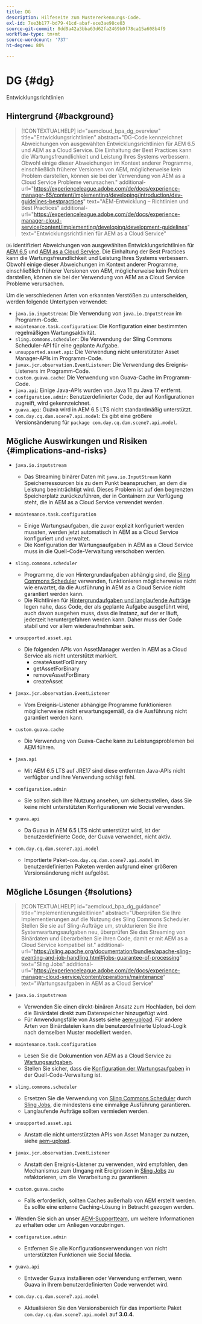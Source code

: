 ```yaml
---
title: DG
description: Hilfeseite zum Mustererkennungs-Code.
exl-id: 7ee3b177-bd79-41cd-abaf-ece3ae98ce03
source-git-commit: 8dd9a42a3bba63d62fa2469b0f78ca15a608b4f9
workflow-type: tm+mt
source-wordcount: '737'
ht-degree: 80%

---
```


# DG {#dg}

Entwicklungsrichtlinien

## Hintergrund {#background}

>[!CONTEXTUALHELP]
>id="aemcloud_bpa_dg_overview"
>title="Entwicklungsrichtlinien"
>abstract="DG-Code kennzeichnet Abweichungen von ausgewählten Entwicklungsrichtlinien für AEM 6.5 und AEM as a Cloud Service. Die Einhaltung der Best Practices kann die Wartungsfreundlichkeit und Leistung Ihres Systems verbessern. Obwohl einige dieser Abweichungen im Kontext anderer Programme, einschließlich früherer Versionen von AEM, möglicherweise kein Problem darstellen, können sie bei der Verwendung von AEM as a Cloud Service Probleme verursachen."
>additional-url="https://experienceleague.adobe.com/de/docs/experience-manager-65/content/implementing/developing/introduction/dev-guidelines-bestpractices" text="AEM-Entwicklung – Richtlinien und Best Practices"
>additional-url="https://experienceleague.adobe.com/de/docs/experience-manager-cloud-service/content/implementing/developing/development-guidelines" text="Entwicklungsrichtlinien für AEM as a Cloud Service"


`DG` identifiziert Abweichungen von ausgewählten Entwicklungsrichtlinien für [AEM 6.5](https://experienceleague.adobe.com/de/docs/experience-manager-65/content/implementing/developing/introduction/dev-guidelines-bestpractices) und [AEM as a Cloud Service](https://experienceleague.adobe.com/de/docs/experience-manager-cloud-service/content/implementing/developing/development-guidelines). Die Einhaltung der Best Practices kann die Wartungsfreundlichkeit und Leistung Ihres Systems verbessern. Obwohl einige dieser Abweichungen im Kontext anderer Programme, einschließlich früherer Versionen von AEM, möglicherweise kein Problem darstellen, können sie bei der Verwendung von AEM as a Cloud Service Probleme verursachen.

Um die verschiedenen Arten von erkannten Verstößen zu unterscheiden, werden folgende Untertypen verwendet:

* `java.io.inputstream`: Die Verwendung von `java.io.InputStream` im Programm-Code.
* `maintenance.task.configuration`: Die Konfiguration einer bestimmten regelmäßigen Wartungsaktivität.
* `sling.commons.scheduler`: Die Verwendung der Sling Commons Scheduler-API für eine geplante Aufgabe.
* `unsupported.asset.api`: Die Verwendung nicht unterstützter Asset Manager-APIs im Programm-Code.
* `javax.jcr.observation.EventListener`: Die Verwendung des Ereignis-Listeners im Programm-Code.
* `custom.guava.cache`: Die Verwendung von Guava-Cache im Programm-Code.
* `java.api`: Einige Java-APIs wurden von Java 11 zu Java 17 entfernt.
* `configuration.admin`: Benutzerdefinierter Code, der auf Konfigurationen zugreift, wird gekennzeichnet.
* `guava.api`: Guava wird in AEM 6.5 LTS nicht standardmäßig unterstützt.
* `com.day.cq.dam.scene7.api.model`: Es gibt eine größere Versionsänderung für `package com.day.cq.dam.scene7.api.model`.

## Mögliche Auswirkungen und Risiken {#implications-and-risks}

* `java.io.inputstream`
   * Das Streaming binärer Daten mit `java.io.InputStream` kann Speicherressourcen bis zu dem Punkt beanspruchen, an dem die Leistung beeinträchtigt wird. Dieses Problem ist auf den begrenzten Speicherplatz zurückzuführen, der in Containern zur Verfügung steht, die in AEM as a Cloud Service verwendet werden.

* `maintenance.task.configuration`
   * Einige Wartungsaufgaben, die zuvor explizit konfiguriert werden mussten, werden jetzt automatisch in AEM as a Cloud Service konfiguriert und verwaltet.
   * Die Konfiguration der Wartungsaufgaben in AEM as a Cloud Service muss in die Quell-Code-Verwaltung verschoben werden.

* `sling.commons.scheduler`
   * Programme, die von Hintergrundaufgaben abhängig sind, die [Sling Commons Scheduler](https://sling.apache.org/documentation/bundles/scheduler-service-commons-scheduler.html) verwenden, funktionieren möglicherweise nicht wie erwartet, da die Ausführung in AEM as a Cloud Service nicht garantiert werden kann.
   * Die Richtlinien für [Hintergrundaufgaben und langlaufende Aufträge](https://experienceleague.adobe.com/de/docs/experience-manager-cloud-service/content/implementing/developing/development-guidelines#background-tasks-and-long-running-jobs) legen nahe, dass Code, der als geplante Aufgabe ausgeführt wird, auch davon ausgehen muss, dass die Instanz, auf der er läuft, jederzeit heruntergefahren werden kann. Daher muss der Code stabil und vor allem wiederaufnehmbar sein.

* `unsupported.asset.api`
   * Die folgenden APIs von AssetManager werden in AEM as a Cloud Service als nicht unterstützt markiert.
      * createAssetForBinary
      * getAssetForBinary
      * removeAssetForBinary
      * createAsset

* `javax.jcr.observation.EventListener`
   * Vom Ereignis-Listener abhängige Programme funktionieren möglicherweise nicht erwartungsgemäß, da die Ausführung nicht garantiert werden kann.

* `custom.guava.cache`
   * Die Verwendung von Guava-Cache kann zu Leistungsproblemen bei AEM führen.

* `java.api`
   * Mit AEM 6.5 LTS auf JRE17 sind diese entfernten Java-APIs nicht verfügbar und ihre Verwendung schlägt fehl.

* `configuration.admin`
   * Sie sollten sich Ihre Nutzung ansehen, um sicherzustellen, dass Sie keine nicht unterstützten Konfigurationen wie Social verwenden.

* `guava.api`
   * Da Guava in AEM 6.5 LTS nicht unterstützt wird, ist der benutzerdefinierte Code, der Guava verwendet, nicht aktiv.

* `com.day.cq.dam.scene7.api.model`
   * Importierte Paket-`com.day.cq.dam.scene7.api.model` in benutzerdefinierten Paketen werden aufgrund einer größeren Versionsänderung nicht aufgelöst.


## Mögliche Lösungen {#solutions}

>[!CONTEXTUALHELP]
>id="aemcloud_bpa_dg_guidance"
>title="Implementierungsleitlinien"
>abstract="Überprüfen Sie Ihre Implementierungen auf die Nutzung des Sling Commons Scheduler. Stellen Sie sie auf Sling-Aufträge um, strukturieren Sie ihre Systemwartungsaufgaben neu, überprüfen Sie das Streaming von Binärdaten und überarbeiten Sie ihren Code, damit er mit AEM as a Cloud Service kompatibel ist."
>additional-url="https://sling.apache.org/documentation/bundles/apache-sling-eventing-and-job-handling.html#jobs-guarantee-of-processing" text="Sling Jobs"
>additional-url="https://experienceleague.adobe.com/de/docs/experience-manager-cloud-service/content/operations/maintenance" text="Wartungsaufgaben in AEM as a Cloud Service"

* `java.io.inputstream`
   * Verwenden Sie einen direkt-binären Ansatz zum Hochladen, bei dem die Binärdatei direkt zum Datenspeicher hinzugefügt wird.
   * Für Anwendungsfälle von Assets siehe [aem-upload](https://github.com/adobe/aem-upload). Für andere Arten von Binärdateien kann die benutzerdefinierte Upload-Logik nach demselben Muster modelliert werden.

* `maintenance.task.configuration`
   * Lesen Sie die Dokumention von AEM as a Cloud Service zu [Wartungsaufgaben](https://experienceleague.adobe.com/de/docs/experience-manager-cloud-service/content/operations/maintenance).
   * Stellen Sie sicher, dass die [Konfiguration der Wartungsaufgaben](https://experienceleague.adobe.com/de/docs/experience-manager-cloud-service/content/implementing/deploying/overview#maintenance-tasks-configuration-in-source-control) in der Quell-Code-Verwaltung ist.

* `sling.commons.scheduler`
   * Ersetzen Sie die Verwendung von [Sling Commons Scheduler](https://sling.apache.org/documentation/bundles/scheduler-service-commons-scheduler.html) durch [Sling Jobs](https://sling.apache.org/documentation/bundles/apache-sling-eventing-and-job-handling.html#jobs-guarantee-of-processing), die mindestens eine einmalige Ausführung garantieren.
   * Langlaufende Aufträge sollten vermieden werden.

* `unsupported.asset.api`
   * Anstatt die nicht unterstützten APIs von Asset Manager zu nutzen, siehe [aem-upload](https://github.com/adobe/aem-upload).

* `javax.jcr.observation.EventListener`
   * Anstatt den Ereignis-Listener zu verwenden, wird empfohlen, den Mechanismus zum Umgang mit Ereignissen in [Sling Jobs](https://sling.apache.org/documentation/bundles/apache-sling-eventing-and-job-handling.html#jobs-guarantee-of-processing) zu refaktorieren, um die Verarbeitung zu garantieren.

* `custom.guava.cache`
   * Falls erforderlich, sollten Caches außerhalb von AEM erstellt werden. Es sollte eine externe Caching-Lösung in Betracht gezogen werden.
* Wenden Sie sich an unser [AEM-Supportteam](https://helpx.adobe.com/de/enterprise/using/support-for-experience-cloud.html), um weitere Informationen zu erhalten oder um Anliegen vorzubringen.

* `configuration.admin`
   * Entfernen Sie alle Konfigurationsverwendungen von nicht unterstützten Funktionen wie Social Media.

* `guava.api`
   * Entweder Guava installieren oder Verwendung entfernen, wenn Guava in Ihrem benutzerdefinierten Code verwendet wird.

* `com.day.cq.dam.scene7.api.model`
   * Aktualisieren Sie den Versionsbereich für das importierte Paket `com.day.cq.dam.scene7.api.model` auf **3.0.4**.